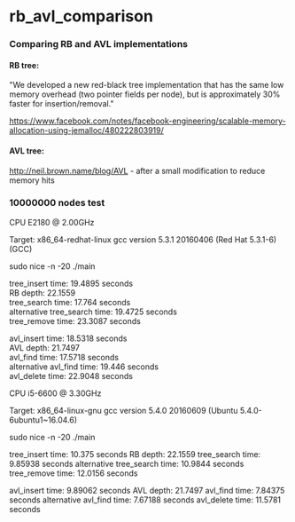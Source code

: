 # rb_avl_comparison
### Comparing RB and AVL implementations

#### RB tree:

"We developed a new red-black tree implementation that has the same low memory overhead (two pointer fields per node), but is approximately 30% faster for insertion/removal."

https://www.facebook.com/notes/facebook-engineering/scalable-memory-allocation-using-jemalloc/480222803919/

#### AVL tree:

http://neil.brown.name/blog/AVL - after a small modification to reduce memory hits

### 10000000 nodes test

CPU  E2180  @ 2.00GHz

Target: x86_64-redhat-linux
gcc version 5.3.1 20160406 (Red Hat 5.3.1-6) (GCC)

sudo nice -n -20 ./main

  tree_insert time: 19.4895 seconds  
    RB depth: 22.1559  
  tree_search time: 17.764 seconds  
  alternative tree_search time: 19.4725 seconds  
  tree_remove time: 23.3087 seconds  

  avl_insert time: 18.5318 seconds  
    AVL depth: 21.7497  
  avl_find time: 17.5718 seconds  
  alternative avl_find time: 19.446 seconds  
  avl_delete time: 22.9048 seconds  

CPU i5-6600 @ 3.30GHz

Target: x86_64-linux-gnu
gcc version 5.4.0 20160609 (Ubuntu 5.4.0-6ubuntu1~16.04.6)

sudo nice -n -20 ./main

  tree_insert time: 10.375 seconds
    RB depth: 22.1559
  tree_search time: 9.85938 seconds
  alternative tree_search time: 10.9844 seconds
  tree_remove time: 12.0156 seconds

  avl_insert time: 9.89062 seconds
    AVL depth: 21.7497
  avl_find time: 7.84375 seconds
  alternative avl_find time: 7.67188 seconds
  avl_delete time: 11.5781 seconds

